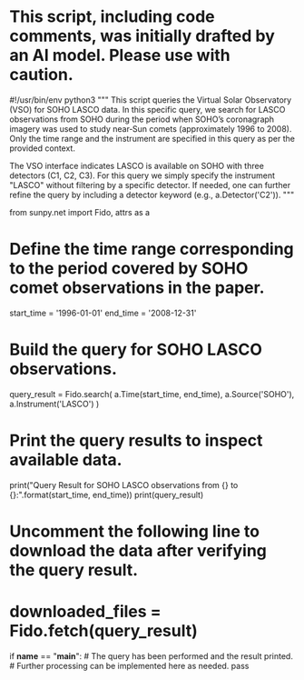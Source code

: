 # This script, including code comments, was initially drafted by an AI model. Please use with caution.

#!/usr/bin/env python3
"""
This script queries the Virtual Solar Observatory (VSO) for SOHO LASCO data.
In this specific query, we search for LASCO observations from SOHO during the period
when SOHO’s coronagraph imagery was used to study near‐Sun comets (approximately 1996 to 2008).
Only the time range and the instrument are specified in this query as per the provided context.

The VSO interface indicates LASCO is available on SOHO with three detectors (C1, C2, C3).
For this query we simply specify the instrument "LASCO" without filtering by a specific detector.
If needed, one can further refine the query by including a detector keyword (e.g., a.Detector('C2')).
"""

from sunpy.net import Fido, attrs as a

# Define the time range corresponding to the period covered by SOHO comet observations in the paper.
start_time = '1996-01-01'
end_time = '2008-12-31'

# Build the query for SOHO LASCO observations.
query_result = Fido.search(
    a.Time(start_time, end_time),
    a.Source('SOHO'),
    a.Instrument('LASCO')
)

# Print the query results to inspect available data.
print("Query Result for SOHO LASCO observations from {} to {}:".format(start_time, end_time))
print(query_result)

# Uncomment the following line to download the data after verifying the query result.
# downloaded_files = Fido.fetch(query_result)
    
if __name__ == "__main__":
    # The query has been performed and the result printed.
    # Further processing can be implemented here as needed.
    pass
